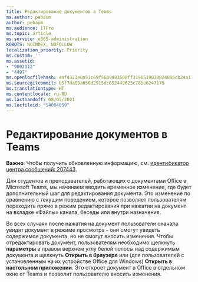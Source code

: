 ```yaml
---
title: Редактирование документов в Teams
ms.author: pebaum
author: pebaum
ms.audience: ITPro
ms.topic: article
ms.service: o365-administration
ROBOTS: NOINDEX, NOFOLLOW
localization_priority: Priority
ms.custom: ''
ms.assetid:
- "9002312"
- "4497"
ms.openlocfilehash: 4af4323e0a51c69f5689483508ff3196519030824806cb24a1157b61daefa2cf
ms.sourcegitcommit: b5f7da89a650d2915dc652449623c78be6247175
ms.translationtype: HT
ms.contentlocale: ru-RU
ms.lasthandoff: 08/05/2021
ms.locfileid: "54004059"
---
```

# <a name="editing-documents-in-teams"></a>Редактирование документов в Teams

**Важно**: Чтобы получить обновленную информацию, см. [идентификатор центра сообщений: 207443](https://admin.microsoft.com/Adminportal/Home?source=applauncher#MessageCenter?id=MC207443). 

Для студентов и преподавателей, работающих с документами Office в Microsoft Teams, мы начинаем вводить временное изменение, где будет дополнительный шаг для редактирования документа. Это изменение по сравнению с текущим поведением, которое позволяет пользователям переходить прямо в режим редактирования при нажатии на документ на вкладке «Файлы» канала, беседы или внутри назначения.

Во всех случаях после нажатия на документ пользователи сначала увидят документ в режиме просмотра - они смогут увидеть содержимое документа, но не смогут вносить изменения. Чтобы отредактировать документ, пользователям необходимо щелкнуть **параметры** в правом верхнем углу белой полосы над содержимым документа и щелкнуть **Открыть в браузере** или (для пользователей с установленным на их устройстве Office для Windows) **Открыть в настольном приложении**. Это откроет документ в Office в отдельном окне от Teams и позволит пользователю вносить изменения.
